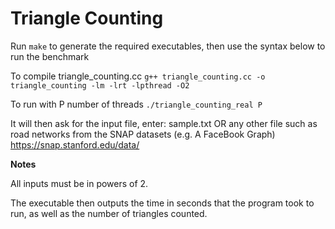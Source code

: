 Triangle Counting
=================

Run ```make``` to generate the required executables, then use the syntax below to run the benchmark

To compile triangle_counting.cc
    ```g++ triangle_counting.cc -o triangle_counting -lm -lrt -lpthread -O2```
  
To run with P number of threads
    ```./triangle_counting_real P```
  
  It will then ask for the input file, enter:
  sample.txt
  OR any other file such as road networks from the SNAP datasets (e.g. A FaceBook Graph)
  https://snap.stanford.edu/data/

**Notes**

All inputs must be in powers of 2.

The executable then outputs the time in seconds that the program took to run, as well as the number of triangles counted.
